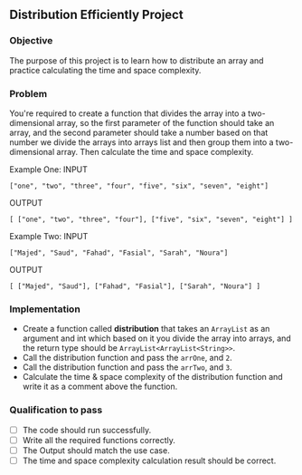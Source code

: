 ## Distribution Efficiently Project

### Objective
The purpose of this project is to learn how to distribute an array and practice calculating the time and space complexity.

### Problem
You're required to create a function that divides the array into a two-dimensional array, so the first parameter of the function should take an array, and the second parameter should take a number based on that number we divide the arrays into arrays list and then group them into a two-dimensional array. Then calculate the time and space complexity.

Example One: 
INPUT 
```
["one", "two", "three", "four", "five", "six", "seven", "eight"]
```
OUTPUT
```
[ ["one", "two", "three", "four"], ["five", "six", "seven", "eight"] ]
```

Example Two: 
INPUT 
```
["Majed", "Saud", "Fahad", "Fasial", "Sarah", "Noura"]
```
OUTPUT
```
[ ["Majed", "Saud"], ["Fahad", "Fasial"], ["Sarah", "Noura"] ]
```


### Implementation
- Create a function called **distribution** that takes an `ArrayList` as an argument and int which based on it you divide the array into arrays, and the return type should be `ArrayList<ArrayList<String>>`.
- Call the distribution function and pass the `arrOne`, and `2`.
- Call the distribution function and pass the `arrTwo`, and `3`.
- Calculate the time & space complexity of the distribution function and write it as a comment above the function.

### Qualification to pass
- [ ] The code should run successfully.
- [ ] Write all the required functions correctly.
- [ ] The Output should match the use case.
- [ ] The time and space complexity calculation result should be correct.
